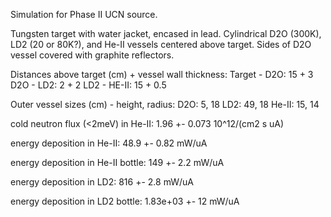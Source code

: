 Simulation for Phase II UCN source.

Tungsten target with water jacket, encased in lead.
Cylindrical D2O (300K), LD2 (20 or 80K?), and He-II vessels centered above target.
Sides of D2O vessel covered with graphite reflectors.

Distances above target (cm) + vessel wall thickness:
Target - D2O: 15 + 3
D2O - LD2: 2 + 2
LD2 - HE-II: 15 + 0.5

Outer vessel sizes (cm) - height, radius:
D2O: 5, 18
LD2: 49, 18
He-II: 15, 14

cold neutron flux (<2meV) in He-II:
1.96 +- 0.073 10^12/(cm2 s uA)

energy deposition in He-II:
48.9 +- 0.82 mW/uA

energy deposition in He-II bottle:
149 +- 2.2 mW/uA

energy deposition in LD2:
816 +- 2.8 mW/uA

energy deposition in LD2 bottle:
1.83e+03 +- 12 mW/uA

